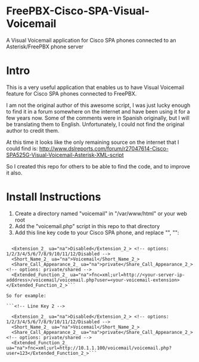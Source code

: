 # FreePBX-Cisco-SPA-Visual-Voicemail
A Visual Voicemail application for Cisco SPA phones connected to an Asterisk/FreePBX phone server

# Intro
This is a very useful application that enables us to have Visual Voicemail feature for Cisco SPA phones connected to FreePBX.

I am not the original author of this awesome script, I was just lucky enough to find it in a forum somewhere on the internet and have been using it for a few years now. Some of the comments were in Spanish originally, but I will be translating them to English. Unfortunately, I could not find the original author to credit them.

At this time it looks like the only remaining source on the internet that I could find is:
http://www.dslreports.com/forum/r27047614-Cisco-SPA525G-Visual-Voicemail-Asterisk-XML-script

So I created this repo for others to be able to find the code, and to improve it also.

# Install Instructions
1. Create a directory named "voicemail" in "/var/www/html" or your web root
2. Add the "voicemail.php" script in this repo to that directory
3. Add this line key code to your Cisco SPA phone, and replace "<your-server-ip-address>", "<your-voicemail-extension>":
```<!-- Line Key 2 -->

  <Extension_2_ ua="na">Disabled</Extension_2_> <!-- options: 1/2/3/4/5/6/7/8/9/10/11/12/Disabled -->
  <Short_Name_2_ ua="na">Voicemail</Short_Name_2_>
  <Share_Call_Appearance_2_ ua="na">private</Share_Call_Appearance_2_> <!-- options: private/shared -->
  <Extended_Function_2_ ua="na">fnc=xml;url=http://<your-server-ip-adddress>/voicemail/voicemail.php?user=<your-voicemail-extension></Extended_Function_2_>```

So for example:

```<!-- Line Key 2 -->

  <Extension_2_ ua="na">Disabled</Extension_2_> <!-- options: 1/2/3/4/5/6/7/8/9/10/11/12/Disabled -->
  <Short_Name_2_ ua="na">Voicemail</Short_Name_2_>
  <Share_Call_Appearance_2_ ua="na">private</Share_Call_Appearance_2_> <!-- options: private/shared -->
  <Extended_Function_2_ ua="na">fnc=xml;url=http://10.1.1.100/voicemail/voicemail.php?user=123</Extended_Function_2_>```
